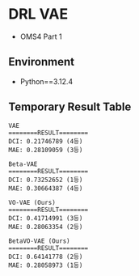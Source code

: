# DRL VAE
* OMS4 Part 1
## Environment
* Python==3.12.4
## Temporary Result Table
```
VAE
========RESULT========
DCI: 0.21746789 (4등)
MAE: 0.28109059 (3등)

Beta-VAE
========RESULT========
DCI: 0.73252652 (1등)
MAE: 0.30664387 (4등)

VO-VAE (Ours)
========RESULT========
DCI: 0.41714991 (3등)
MAE: 0.28063354 (2등)

BetaVO-VAE (Ours)
========RESULT========
DCI: 0.64141778 (2등)
MAE: 0.28058973 (1등)
```